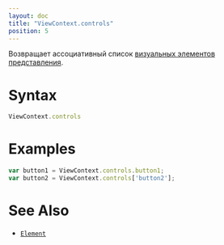 ```yaml
---
layout: doc
title: "ViewContext.controls"
position: 5
---
```


Возвращает ассоциативный список [визуальных элементов представления](../../Element/).

# Syntax

```js
ViewContext.controls
```

# Examples

```js
var button1 = ViewContext.controls.button1;
var button2 = ViewContext.controls['button2'];
```

# See Also

* [`Element`](../../Element/)
